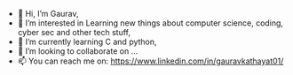 - 👋 Hi, I’m Gaurav,
- 👀 I’m interested in Learning new things about computer science, coding, cyber sec and other tech stuff,
- 🌱 I’m currently learning C and python,
- 💞️ I’m looking to collaborate on ...
- 📫 You can reach me on: https://www.linkedin.com/in/gauravkathayat01/

<!---
gaurav-hking/gaurav-hking is a ✨ special ✨ repository because its `README.md` (this file) appears on your GitHub profile.
You can click the Preview link to take a look at your changes.
--->
